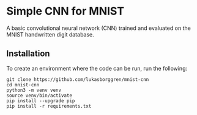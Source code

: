 # Simple CNN for MNIST
A basic convolutional neural network (CNN) trained and evaluated on the MNIST handwritten digit database.

## Installation
To create an environment where the code can be run, run the following:
```
git clone https://github.com/lukasborggren/mnist-cnn
cd mnist-cnn
python3 -m venv venv
source venv/bin/activate
pip install --upgrade pip
pip install -r requirements.txt
```